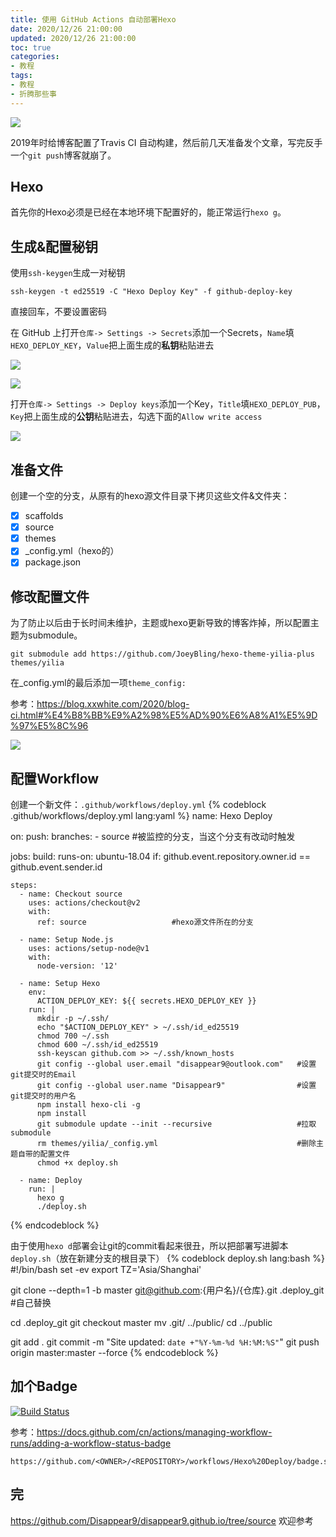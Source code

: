 ```yaml
---
title: 使用 GitHub Actions 自动部署Hexo
date: 2020/12/26 21:00:00
updated: 2020/12/26 21:00:00
toc: true
categories:
- 教程
tags:
- 教程
- 折腾那些事
---
```


![](/pictures/hexo-on-action/head.png)

2019年时给博客配置了Travis CI 自动构建，然后前几天准备发个文章，写完反手一个`git push`博客就崩了。

<!--more-->

## Hexo ##

首先你的Hexo必须是已经在本地环境下配置好的，能正常运行`hexo g`。

## 生成&配置秘钥 ##

使用`ssh-keygen`生成一对秘钥
```
ssh-keygen -t ed25519 -C "Hexo Deploy Key" -f github-deploy-key
```
直接回车，不要设置密码

在 GitHub 上打开`仓库-> Settings -> Secrets`添加一个Secrets，`Name`填`HEXO_DEPLOY_KEY`，`Value`把上面生成的**私钥**粘贴进去

![](/pictures/hexo-on-action/new.png)

![](/pictures/hexo-on-action/new-ok.png)

打开`仓库-> Settings -> Deploy keys`添加一个Key，`Title`填`HEXO_DEPLOY_PUB`，`Key`把上面生成的**公钥**粘贴进去，勾选下面的`Allow write access`

![](/pictures/hexo-on-action/new-key.png)

## 准备文件 ##
创建一个空的分支，从原有的hexo源文件目录下拷贝这些文件&文件夹：

- [x] scaffolds
- [x] source
- [x] themes
- [x] _config.yml（hexo的）
- [x] package.json

## 修改配置文件 ##
为了防止以后由于长时间未维护，主题或hexo更新导致的博客炸掉，所以配置主题为submodule。
```
git submodule add https://github.com/JoeyBling/hexo-theme-yilia-plus themes/yilia
```
在_config.yml的最后添加一项`theme_config:`

参考：https://blog.xxwhite.com/2020/blog-ci.html#%E4%B8%BB%E9%A2%98%E5%AD%90%E6%A8%A1%E5%9D%97%E5%8C%96

![](/pictures/hexo-on-action/config.png)

## 配置Workflow ##
创建一个新文件：`.github/workflows/deploy.yml`
{% codeblock .github/workflows/deploy.yml lang:yaml %}
name: Hexo Deploy

on:
  push:
    branches:
      - source                          #被监控的分支，当这个分支有改动时触发

jobs:
  build:
    runs-on: ubuntu-18.04
    if: github.event.repository.owner.id == github.event.sender.id

    steps:
      - name: Checkout source
        uses: actions/checkout@v2
        with:
          ref: source                   #hexo源文件所在的分支

      - name: Setup Node.js
        uses: actions/setup-node@v1
        with:
          node-version: '12'

      - name: Setup Hexo
        env:
          ACTION_DEPLOY_KEY: ${{ secrets.HEXO_DEPLOY_KEY }}
        run: |
          mkdir -p ~/.ssh/
          echo "$ACTION_DEPLOY_KEY" > ~/.ssh/id_ed25519
          chmod 700 ~/.ssh
          chmod 600 ~/.ssh/id_ed25519
          ssh-keyscan github.com >> ~/.ssh/known_hosts
          git config --global user.email "disappear9@outlook.com"   #设置git提交时的Email
          git config --global user.name "Disappear9"                #设置git提交时的用户名
          npm install hexo-cli -g
          npm install
          git submodule update --init --recursive                   #拉取submodule
          rm themes/yilia/_config.yml                               #删除主题自带的配置文件
          chmod +x deploy.sh

      - name: Deploy
        run: |
          hexo g
          ./deploy.sh
{% endcodeblock %}

由于使用`hexo d`部署会让git的commit看起来很丑，所以把部署写进脚本`deploy.sh`（放在新建分支的根目录下）
{% codeblock deploy.sh lang:bash %}
#!/bin/bash
set -ev
export TZ='Asia/Shanghai'

git clone --depth=1 -b master git@github.com:{用户名}/{仓库}.git .deploy_git    #自己替换

cd .deploy_git
git checkout master
mv .git/ ../public/
cd ../public

git add .
git commit -m "Site updated: `date +"%Y-%m-%d %H:%M:%S"`"
git push origin master:master --force 
{% endcodeblock %}

## 加个Badge ##
[![Build Status](https://github.com/Disappear9/disappear9.github.io/workflows/Hexo%20Deploy/badge.svg)](https://github.com/Disappear9/disappear9.github.io/tree/source)

参考：https://docs.github.com/cn/actions/managing-workflow-runs/adding-a-workflow-status-badge
```
https://github.com/<OWNER>/<REPOSITORY>/workflows/Hexo%20Deploy/badge.svg
```
## 完 ##
https://github.com/Disappear9/disappear9.github.io/tree/source
欢迎参考